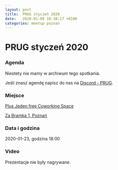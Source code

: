 ```yaml
---
layout: post
title:  PRUG styczeń 2020
date:   2020-01-09 10:38:17 +0100
categories: meetup poznan
---
```

# PRUG styczeń 2020

### Agenda

Niestety nie mamy w archiwum tego spotkania.

Jeśli znasz agendę napisz do nas na [Discord - PRUG](https://discord.com/channels/929727331621306379/971508899159097387).

### Miejsce

[Plus Jeden free Coworking Space](https://plusjeden.com/)

[Za Bramką 1, Poznań](https://maps.google.com/?q=52.406158447265625,16.936500549316406)

### Data i godzina

2020-01-23, godzina 18:00

### Video

Prezentacje nie były nagrywane.

